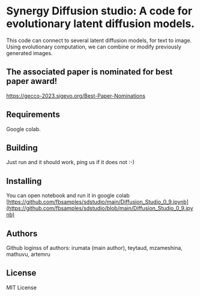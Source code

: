 
# Synergy Diffusion studio: A code for evolutionary latent diffusion models.
This code  can connect to several latent diffusion models, for text to image.
Using evolutionary computation, we can combine or modify previously generated images.

## The associated paper is nominated for best paper award!
https://gecco-2023.sigevo.org/Best-Paper-Nominations

## Requirements
Google colab.


## Building 
Just run and it should work, ping us if it does not :-)

## Installing 
You can open notebook and run it in google colab  [https://github.com/fbsamples/sdstudio/main/Diffusion_Studio_0_9.ipynb](https://github.com/fbsamples/sdstudio/blob/main/Diffusion_Studio_0_9.ipynb)
## Authors
Github loginss of authors: irumata (main author), teytaud, mzameshina, mathuvu, artemru

## License
MIT License
